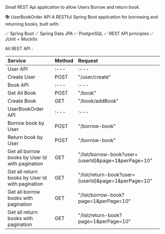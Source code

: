 Small REST Api application to allow Users Borrow and return book.

📚 UserBookOrder API
A RESTful Spring Boot application for borrowing and returning books, built with:

✅ Spring Boot
✅ Spring Data JPA
✅ PostgreSQL
✅ REST API principles
✅ JUnit + Mockito

All REST API : 

| Service                                         | Method | Request                                             |
| :---                                            | :---   | :---                                                |
| User API                                        | :---   | :---                                                |
| Create User                                     | POST   |  "/user/create"                                     |
| Book API                                        | :---   | :---                                                |
| Get All Book                                    | POST   |  "/book"                                            |
| Create Book                                     | GET    |  "/book/addBook"                                    |
| UserBookOrder API                               | :---   | :---                                                |
| Borrow book by User                             | POST   | "/borrow-book"                                      |
| Return book by User                             | POST   | "/borrow-book"                                      |
| Get all borrow books by User Id with pagination | GET    | "/list/borrow-book?user={userId}&page=1&perPage=10" |
| Get all return books by User Id with pagination | GET    | "/list/return-book?user={userId}&page=1&perPage=10" |
| Get all borrow books with pagination            | GET    | "/list/borrow-book?page=1&perPage=10"               |
| Get all return books with pagination            | GET    | "/list/return-book?page=1&perPage=10"               |



   

